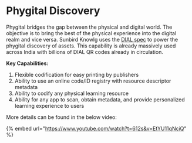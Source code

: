 # Phygital Discovery

Phygital bridges the gap between the physical and digital world. The objective is to bring the best of the physical experience into the digital realm and vice versa. Sunbird Knowlg uses the [DIAL spec](https://github.com/sunbird-specs/DIAL-specs/blob/main/README.md) to power the phygital discovery of assets. This capability is already massively used across India with billions of DIAL QR codes already in circulation.

**Key Capabilities:**

1. Flexible codification for easy printing by publishers
2. Ability to use an online code/ID registry with resource descriptor metadata
3. Ability to codify any physical learning resource
4. Ability for any app to scan, obtain metadata, and provide personalized learning experience to users

More details can be found in the below video:

{% embed url="https://www.youtube.com/watch?t=612s&v=EtYU11qNciQ" %}
